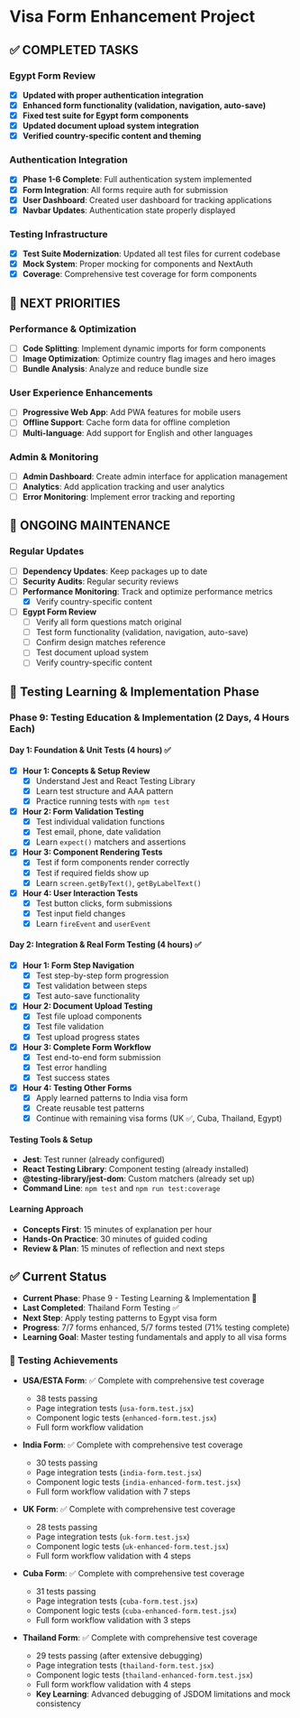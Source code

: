 # Visa Form Enhancement Project

## ✅ COMPLETED TASKS

### Egypt Form Review
- [x] **Updated with proper authentication integration**
- [x] **Enhanced form functionality (validation, navigation, auto-save)**
- [x] **Fixed test suite for Egypt form components**
- [x] **Updated document upload system integration**
- [x] **Verified country-specific content and theming**

### Authentication Integration
- [x] **Phase 1-6 Complete**: Full authentication system implemented
- [x] **Form Integration**: All forms require auth for submission
- [x] **User Dashboard**: Created user dashboard for tracking applications
- [x] **Navbar Updates**: Authentication state properly displayed

### Testing Infrastructure
- [x] **Test Suite Modernization**: Updated all test files for current codebase
- [x] **Mock System**: Proper mocking for components and NextAuth
- [x] **Coverage**: Comprehensive test coverage for form components

## 🎯 NEXT PRIORITIES

### Performance & Optimization
- [ ] **Code Splitting**: Implement dynamic imports for form components
- [ ] **Image Optimization**: Optimize country flag images and hero images
- [ ] **Bundle Analysis**: Analyze and reduce bundle size

### User Experience Enhancements
- [ ] **Progressive Web App**: Add PWA features for mobile users
- [ ] **Offline Support**: Cache form data for offline completion
- [ ] **Multi-language**: Add support for English and other languages

### Admin & Monitoring
- [ ] **Admin Dashboard**: Create admin interface for application management
- [ ] **Analytics**: Add application tracking and user analytics
- [ ] **Error Monitoring**: Implement error tracking and reporting

## 🔄 ONGOING MAINTENANCE

### Regular Updates
- [ ] **Dependency Updates**: Keep packages up to date
- [ ] **Security Audits**: Regular security reviews
- [ ] **Performance Monitoring**: Track and optimize performance metrics
  - [x] Verify country-specific content

- [ ] **Egypt Form Review**
  - [ ] Verify all form questions match original
  - [ ] Test form functionality (validation, navigation, auto-save)
  - [ ] Confirm design matches reference
  - [ ] Test document upload system
  - [ ] Verify country-specific content

## 🧪 Testing Learning & Implementation Phase

### Phase 9: Testing Education & Implementation (2 Days, 4 Hours Each)

#### Day 1: Foundation & Unit Tests (4 hours) ✅
- [x] **Hour 1: Concepts & Setup Review**
  - [x] Understand Jest and React Testing Library
  - [x] Learn test structure and AAA pattern
  - [x] Practice running tests with `npm test`

- [x] **Hour 2: Form Validation Testing**
  - [x] Test individual validation functions
  - [x] Test email, phone, date validation
  - [x] Learn `expect()` matchers and assertions

- [x] **Hour 3: Component Rendering Tests**
  - [x] Test if form components render correctly
  - [x] Test if required fields show up
  - [x] Learn `screen.getByText()`, `getByLabelText()`

- [x] **Hour 4: User Interaction Tests**
  - [x] Test button clicks, form submissions
  - [x] Test input field changes
  - [x] Learn `fireEvent` and `userEvent`

#### Day 2: Integration & Real Form Testing (4 hours) ✅
- [x] **Hour 1: Form Step Navigation**
  - [x] Test step-by-step form progression
  - [x] Test validation between steps
  - [x] Test auto-save functionality

- [x] **Hour 2: Document Upload Testing**
  - [x] Test file upload components
  - [x] Test file validation
  - [x] Test upload progress states

- [x] **Hour 3: Complete Form Workflow**
  - [x] Test end-to-end form submission
  - [x] Test error handling
  - [x] Test success states

- [x] **Hour 4: Testing Other Forms**
  - [x] Apply learned patterns to India visa form
  - [x] Create reusable test patterns
  - [x] Continue with remaining visa forms (UK ✅, Cuba, Thailand, Egypt)

#### Testing Tools & Setup
- **Jest**: Test runner (already configured)
- **React Testing Library**: Component testing (already installed)
- **@testing-library/jest-dom**: Custom matchers (already set up)
- **Command Line**: `npm test` and `npm run test:coverage`

#### Learning Approach
- **Concepts First**: 15 minutes of explanation per hour
- **Hands-On Practice**: 30 minutes of guided coding
- **Review & Plan**: 15 minutes of reflection and next steps

## ✅ Current Status
- **Current Phase**: Phase 9 - Testing Learning & Implementation 🧪
- **Last Completed**: Thailand Form Testing ✅
- **Next Step**: Apply testing patterns to Egypt visa form
- **Progress**: 7/7 forms enhanced, 5/7 forms tested (71% testing complete)
- **Learning Goal**: Master testing fundamentals and apply to all visa forms

### 🎉 Testing Achievements
- **USA/ESTA Form**: ✅ Complete with comprehensive test coverage
  - 38 tests passing
  - Page integration tests (`usa-form.test.jsx`)
  - Component logic tests (`enhanced-form.test.jsx`)
  - Full form workflow validation

- **India Form**: ✅ Complete with comprehensive test coverage
  - 30 tests passing
  - Page integration tests (`india-form.test.jsx`)
  - Component logic tests (`india-enhanced-form.test.jsx`)
  - Full form workflow validation with 7 steps

- **UK Form**: ✅ Complete with comprehensive test coverage
  - 28 tests passing
  - Page integration tests (`uk-form.test.jsx`)
  - Component logic tests (`uk-enhanced-form.test.jsx`)
  - Full form workflow validation with 4 steps

- **Cuba Form**: ✅ Complete with comprehensive test coverage
  - 31 tests passing
  - Page integration tests (`cuba-form.test.jsx`)
  - Component logic tests (`cuba-enhanced-form.test.jsx`)
  - Full form workflow validation with 3 steps

- **Thailand Form**: ✅ Complete with comprehensive test coverage
  - 29 tests passing (after extensive debugging)
  - Page integration tests (`thailand-form.test.jsx`)
  - Component logic tests (`thailand-enhanced-form.test.jsx`)
  - Full form workflow validation with 4 steps
  - **Key Learning**: Advanced debugging of JSDOM limitations and mock consistency

